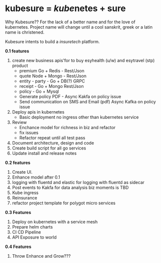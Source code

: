 # kubesure = *kube*netes + sure 

Why Kubesure?? For the lack of a better name and for the love of kubernetes. Project name will change until a cool sanskrit, greek or a latin name is christened. 

Kubesure intents to build a _insuretech_ platform.

**0.1 features**  

1. create new business apis'for to buy esyhealth (u/w) and esytravel (stp) product 
    - premium  Go + Redis - Rest/Json
    - quote Node + Mongo  - Rest/Json
    - entity - party - Go + DB(?) GRPC  
    - receipt - Go + Mongo Rest/Json
    - policy - Go + Mysql    
    - Generate policy PDF - Async Kakfa on policy issue
    - Send communication on SMS and Email (pdf) Async Kafka on policy issue
2. Deploy apis in kubernetes 
    - Basic deployment no ingress other than kubernetes service
3. Review 
    - Enchance model for richness in biz and refactor
    - fix issues 
    - Refactor repeat until all test pass 
4. Document architecture, design and code
5. Create build script for all go services
6. Update install and release notes 

**0.2 features** 
 
1. Create UI.  
2. Enhance model after 0.1 
3. logging with fluentd and elastic for logging with fluentd as sidecar
4. Post events to Kakfa for data analysis biz moments is TBD
5. Kube ingress  
6. Reinsurance
7. refactor project template for polygot micro services

**0.3 Features** 

1. Deploy on kubernetes with a service mesh  
2. Prepare helm charts
3. CI CD Pipeline
4. API Exposure to world

**0.4 Features**

1. Throw Enhance and Grow???
